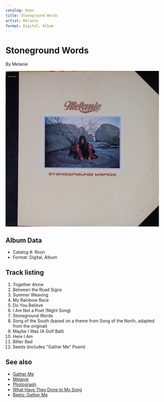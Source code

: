 ```yaml
---
catalog: Roon
title: Stoneground Words
artist: Melanie
format: Digital, Album
---
```


# Stoneground Words

By Melanie

![](../../assets/albumcovers/Melanie-Stoneground_Words.png)

## Album Data

- Catalog #: Roon
- Format: Digital, Album


## Track listing


1. Together Alone
2. Between the Road Signs
3. Summer Weaving
4. My Rainbow Race
5. Do You Believe
6. I Am Not a Poet (Night Song)
7. Stoneground Words
8. Song of the South (based on a theme from Song of the North, adapted from the original)
9. Maybe I Was (A Golf Ball)
10. Here I Am
11. Bitter Bad
12. Seeds (includes "Gather Me" Poem)


## See also

- [Gather Me](Gather_Me.md)
- [Melanie](Melanie.md)
- [Photograph](Photograph-_Double_Exposure.md)
- [What Have They Done to My Song](What_Have_They_Done_to_My_Song.md)
- [Beets: Gather Me](../../Beets/Melanie/Gather_Me.md)
